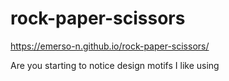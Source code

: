 # rock-paper-scissors

https://emerso-n.github.io/rock-paper-scissors/

Are you starting to notice design motifs I like using
